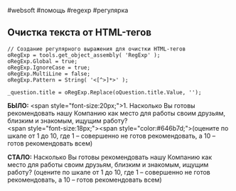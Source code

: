 #websoft #помощь #regexp #регулярка

## Очистка текста от HTML-тегов
```
// Создание регулярного выражения для очистки HTML-тегов
oRegExp = tools.get_object_assembly( 'RegExp' );
oRegExp.Global = true;
oRegExp.IgnoreCase = true;
oRegExp.MultiLine = false;
oRegExp.Pattern = String( '<[^>]*>' );

_question.title = oRegExp.Replace(oQuestion.title.Value, '');
```

**БЫЛО:**
<span style=\"font-size:20px;\">1. Насколько Вы готовы рекомендовать нашу Компанию как место для работы своим друзьям, близким и знакомым, ищущим работу?  <br><span style=\"font-size:18px;\"><span style=\"color:#646b7d;\">(оцените по шкале от 1 до 10, где 1 – совершенно не готов рекомендовать, а 10 – готов рекомендовать всем)</em>

**СТАЛО:**
Насколько Вы готовы рекомендовать нашу Компанию как место для работы своим друзьям, близким и знакомым, ищущим работу?  (оцените по шкале от 1 до 10, где 1 – совершенно не готов рекомендовать, а 10 – готов рекомендовать всем)